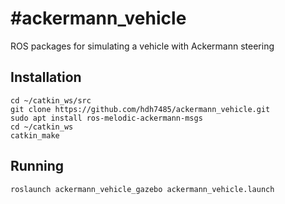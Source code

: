 #ackermann_vehicle
=================

ROS packages for simulating a vehicle with Ackermann steering

## Installation
```
cd ~/catkin_ws/src
git clone https://github.com/hdh7485/ackermann_vehicle.git
sudo apt install ros-melodic-ackermann-msgs
cd ~/catkin_ws
catkin_make
```

## Running
`roslaunch ackermann_vehicle_gazebo ackermann_vehicle.launch`
